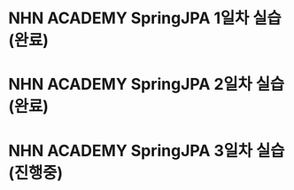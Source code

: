 # NHN ACADEMY SpringJPA 1일차 실습 (완료)
# NHN ACADEMY SpringJPA 2일차 실습 (완료)
# NHN ACADEMY SpringJPA 3일차 실습 (진행중)
